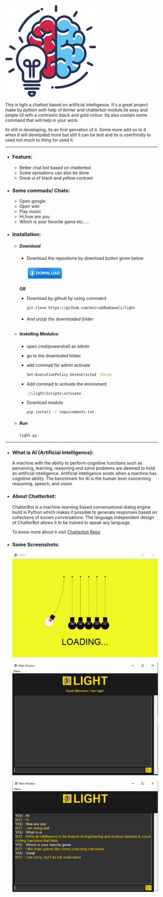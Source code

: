 [<img src="data/img/img.png" width="300">](https://github.com/AniruddhaGawali/light)

This is light a chatbot based on artificial intelligence. It's a great project make by python with help of tkinter and chatterbot module,its easy and simple UI with a contrastic black and gold colour. Ita also contain some command that will help in your work. 

its still in developing, its an first genration of it. Some more add on to it when it will develpded more but still it can be test and its is userfrindly to used not much to thing for used it.


------------


- ### Feature:
	- Better chat bot based on chatterbot
	- Some opreations can also be done
	- Great ui of black and yellow contrast

- ### Some commads/ Chats:
	- Open google
	- Open wiki
	- Play music
	- Hi,how are you
	- Which is your favorite game
	etc.....
	
- ### Installation:

	- ##### Download 
	
		 - Download the repositorie by download button given below
		 
			 [<img src="data/img/download1.png" width="120">](https://github.com/AniruddhaGawali/light/archive/master.zip)	
			 
		**OR**
		
		 - Download by github by using command
		 
			 ```bash
			git clone https://github.com/AniruddhaGawali/light

			 ```
		 - ###### And unzip the downloaded folder 
		 
	- ##### Installing Modules:
	
		- open cmd/powershell as admin
		
		- go to the downloded folder 
		
		- add commad for admin activate
			```bash
			Set-ExecutionPolicy Unrestricted -Force
			```
		
		- Add commad to activate the enviroment
			```bash
			.\\light\Scripts\activate
			```
		
		- Download module
			```bash
			pip install -r requirements.txt
			```
		
	- ##### Run
		```bash
		light.py 
		```


------------


- ### What is AI (Artificial Intelligence):

	A machine with the ability to perform cognitive functions such as perceiving, learning, reasoning and solve problems are deemed to hold an artificial intelligence. Artificial intelligence exists when a machine has cognitive ability. The benchmark for AI is the human level concerning reasoning, speech, and vision

- ### About Chatterbot:
	 ChatterBot is a machine-learning based conversational dialog engine build in Python which makes it possible to generate responses based on collections of known conversations. The language independent design of ChatterBot allows it to be trained to speak any language.
	 
	 To know more about it visit [Chatterbot Repo](https://github.com/gunthercox/ChatterBot)
	 
- ### Some Screenshots:
	[<img src="data/img/img2.png" width="500">](https://github.com/AniruddhaGawali/light/blob/master/data/img/img2.png)
	
	
	
	[<img src="data/img/img1.png" width="500">](https://github.com/AniruddhaGawali/light/blob/master/data/img/img1.png)
	
	
	
	[<img src="data/img/img3.png" width="500">](https://github.com/AniruddhaGawali/light/blob/master/data/img/img3.png)
	
	

